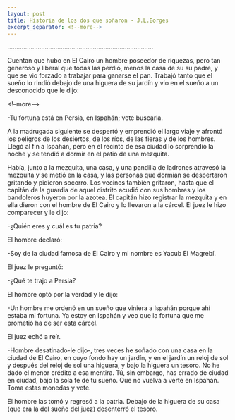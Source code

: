 ```yaml
---
layout: post
title: Historia de los dos que soñaron - J.L.Borges
excerpt_separator: <!--more-->
---
```

..................................................................................

Cuentan que hubo en El Cairo un hombre poseedor de riquezas, pero tan
generoso y liberal que todas las perdió, menos la casa de su su padre, y que se 
vio forzado a trabajar para ganarse el pan. Trabajó tanto que el sueño lo rindió 
debajo de una higuera de su jardín y vio en el sueño a un desconocido que le dijo:

<!–more–>

-Tu fortuna está en Persia, en Ispahán; vete buscarla.

A la madrugada siguiente se despertó y emprendió el largo viaje y afrontó los 
peligros de los desiertos, de los ríos, de las fieras y de los hombres. Llegó al fin a 
Ispahán, pero en el recinto de esa ciudad lo sorprendió la noche y se tendió a 
dormir en el patio de una mezquita.

Había, junto a la mezquita, una casa, y una pandilla de ladrones atravesó la 
mezquita y se metió en la casa, y las personas que dormían se despertaron 
gritando y pidieron socorro. Los vecinos también gritaron, hasta que el capitán de 
la guardia de aquel distrito acudió con sus hombres y los bandoleros huyeron por 
la azotea. El capitán hizo registrar la mezquita y en ella dieron con el hombre de El 
Cairo y lo llevaron a la cárcel. El juez le hizo comparecer y le dijo:

-¿Quién eres y cuál es tu patria?

El hombre declaró:

-Soy de la ciudad famosa de El Cairo y mi nombre es Yacub El Magrebí.

El juez le preguntó:

-¿Qué te trajo a Persia?

El hombre optó por la verdad y le dijo:

-Un hombre me ordenó en un sueño que viniera a Ispahán porque ahí estaba mi 
fortuna. Ya estoy en Ispahán y veo que la fortuna que me prometió ha de ser esta 
cárcel.

El juez echó a reír.

-Hombre desatinado-le dijo-, tres veces he soñado con una casa en la ciudad de 
El Cairo, en cuyo fondo hay un jardín, y en el jardín un reloj de sol y después del 
reloj de sol una higuera, y bajo la higuera un tesoro. No he dado el menor crédito a 
esa mentira. Tú, sin embargo, has errado de ciudad en ciudad, bajo la sola fe de tu 
sueño. Que no vuelva a verte en Ispahán. Toma estas monedas y vete.

El hombre las tomó y regresó a la patria. Debajo de la higuera de su casa (que era 
la del sueño del juez) desenterró el tesoro.
